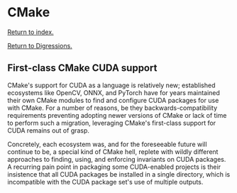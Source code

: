 # CMake

[Return to index.](../../README.md)

[Return to Digressions.](./README.md)

## First-class CMake CUDA support

CMake's support for CUDA as a language is relatively new; established ecosystems like OpenCV, ONNX, and PyTorch have for years maintained their own CMake modules to find and configure CUDA packages for use with CMake. For a number of reasons, be they backwards-compatibility requirements preventing adopting newer versions of CMake or lack of time to perform such a migration, leveraging CMake's first-class support for CUDA remains out of grasp.

Concretely, each ecosystem was, and for the foreseeable future will continue to be, a special kind of CMake hell, replete with wildly different approaches to finding, using, and enforcing invariants on CUDA packages. A recurring pain point in packaging some CUDA-enabled projects is their insistence that all CUDA packages be installed in a single directory, which is incompatible with the CUDA package set's use of multiple outputs.
